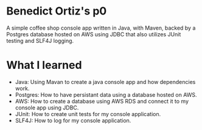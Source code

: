 # Benedict Ortiz's p0
A simple coffee shop console app written in Java, with Maven, backed by a Postgres database hosted on AWS using JDBC that also utilizes JUnit testing and SLF4J logging.

# What I learned
* Java: Using Mavan to create a java console app and how dependencies work. 
* Postgres: How to have persistant data using a database hosted on AWS.
* AWS: How to create a database using AWS RDS and connect it to my console app using JDBC.
* JUnit: How to create unit tests for my console application.
* SLF4J: How to log for my console application.
